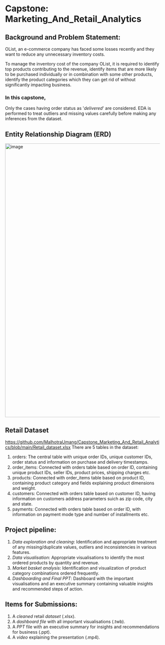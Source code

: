 # __Capstone: Marketing_And_Retail_Analytics__

## __Background and Problem Statement:__
OList, an e-commerce company has faced some losses recently and they want to reduce any unnecessary inventory costs.

To manage the inventory cost of the company OList, it is required to identify top products contributing to the revenue, identify items that are more likely to be purchased individually or in combination with some other products, identify the product categories which they can get rid of without significantly impacting business.

### In this capstone,
Only the cases having order status as '_delivered_' are considered.
EDA is performed to treat outliers and missing values carefully before making any inferences from the dataset.


## **Entity Relationship Diagram (ERD)**
<img width="590" height="889" alt="image" src="https://github.com/user-attachments/assets/19305084-64fb-41fd-9119-0b8e1848b3b2" />


## **Retail Dataset**
https://github.com/MalhotraUmang/Capstone_Marketing_And_Retail_Analytics/blob/main/Retail_dataset.xlsx
There are 5 tables in the dataset:
1. orders: The central table with unique order IDs, unique customer IDs, order status and information on purchase and delivery timestamps.
2. order_items: Connected with orders table based on order ID, containing unique product IDs, seller IDs, product prices, shipping charges etc.
3. products: Connected with order_items table based on product ID, containing product category and fields explaining product dimensions and weight.
4. customers: Connected with orders table based on customer ID, having information on customers address parameters suich as zip code, city and state.
5. payments: Connected with orders table based on order ID, with information on payment mode type and number of installments etc.


## **Project pipeline:**
1. *Data exploration and cleaning*: Identification and appropriate treatment of any missing/duplicate values, outliers and inconsistencies in various features.
2. *Data visualisation*: Appropriate visualisations to identify the most ordered products by quantity and revenue.
3. *Market basket analysis*: Identification and visualization of product category combinations ordered frequently.
4. *Dashboarding and Final PPT*: Dashboard with the important visualisations and an executive summary containing valuable insights and recommended steps of action.


## __Items for Submissions:__
1. A _cleaned_ retail _dataset_ (.xlsx).
2. A _dashboard file_ with all important visualisations (.twb).
3. A _PPT_ file with an executive summary for insights and recommendations for business (.ppt).
4. A _video_ explaining the presentation (.mp4).







